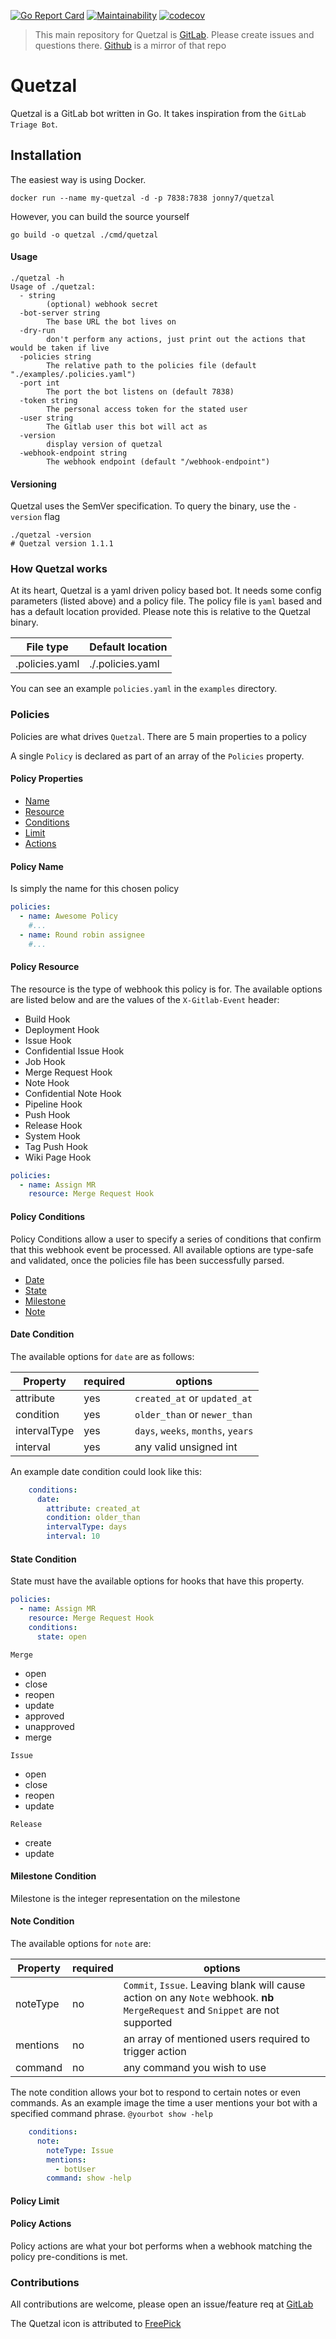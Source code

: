 [![Go Report Card](https://goreportcard.com/badge/gitlab.com/jonny7/quetzal)](https://goreportcard.com/report/gitlab.com/jonny7/quetzal) [![Maintainability](https://api.codeclimate.com/v1/badges/d87c674cf1e418ef430d/maintainability)](https://codeclimate.com/github/jonny7/quetzal/maintainability) [![codecov](https://codecov.io/gh/jonny7/quetzal/branch/main/graph/badge.svg?token=NYF3T02QGL)](https://codecov.io/gh/jonny7/quetzal)

> This main repository for Quetzal is [GitLab](https://gitlab.com/jonny7/quetzal). Please create issues and questions there. [Github](https://github.com/jonny7/quetzal) is a mirror of that repo
# Quetzal

Quetzal is a GitLab bot written in Go. It takes inspiration from the `GitLab Triage Bot`.

## Installation
The easiest way is using Docker.
```shell
docker run --name my-quetzal -d -p 7838:7838 jonny7/quetzal 
```

However, you can build the source yourself
```shell
go build -o quetzal ./cmd/quetzal
```

#### Usage
```shell
./quetzal -h
Usage of ./quetzal:
  - string
        (optional) webhook secret 
  -bot-server string
        The base URL the bot lives on
  -dry-run
        don't perform any actions, just print out the actions that would be taken if live
  -policies string
        The relative path to the policies file (default "./examples/.policies.yaml")
  -port int
        The port the bot listens on (default 7838)
  -token string
        The personal access token for the stated user
  -user string
        The Gitlab user this bot will act as
  -version
        display version of quetzal
  -webhook-endpoint string
        The webhook endpoint (default "/webhook-endpoint")

```

#### Versioning
Quetzal uses the SemVer specification. To query the binary, use the `-version` flag
```shell
./quetzal -version
# Quetzal version 1.1.1
```

### How Quetzal works
At its heart, Quetzal is a yaml driven policy based bot. It needs some config parameters (listed above) and a policy file. The policy file is `yaml` based and has a default location provided. Please note this is relative to the Quetzal binary.

| File type   | Default location       |
| ----------- | ---------------------- |
| .policies.yaml | ./.policies.yaml    |

You can see an example `policies.yaml` in the `examples` directory.

### Policies

Policies are what drives `Quetzal`. There are 5 main properties to a policy

A single `Policy` is declared as part of an array of the `Policies` property.

#### Policy Properties
- [Name](#policy-name)
- [Resource](#policy-resource)
- [Conditions](#policy-conditions)
- [Limit](#policy-limit)
- [Actions](#policy-actions)

#### Policy Name
Is simply the name for this chosen policy 
```yaml
policies:
  - name: Awesome Policy
    #...
  - name: Round robin assignee
    #...
```

#### Policy Resource
The resource is the type of webhook this policy is for.
The available options are listed below and are the values of the `X-Gitlab-Event` header:

- Build Hook
- Deployment Hook
- Issue Hook
- Confidential Issue Hook
- Job Hook
- Merge Request Hook
- Note Hook
- Confidential Note Hook
- Pipeline Hook
- Push Hook
- Release Hook
- System Hook
- Tag Push Hook
- Wiki Page Hook

```yaml
policies:
  - name: Assign MR
    resource: Merge Request Hook
```

#### Policy Conditions
Policy Conditions allow a user to specify a series of conditions that confirm that this webhook event be processed.
All available options are type-safe and validated, once the policies file has been successfully parsed.


- [Date](#date-condition)
- [State](#state-condition)
- [Milestone](#milestone-condition)
- [Note](#note-condition)

#### Date Condition

The available options for `date` are as follows:

| Property      | required | options                     |
| --------      | -------- | -------                     |
| attribute     | yes     | `created_at` or `updated_at` |
| condition     | yes     | `older_than` or `newer_than` |
| intervalType  | yes     | `days`, `weeks`, `months`, `years` |
| interval      | yes     | any valid unsigned int       |

An example date condition could look like this:
```yaml
    conditions:
      date:
        attribute: created_at
        condition: older_than
        intervalType: days
        interval: 10
```

#### State Condition
State must have the available options for hooks that have this property.
```yaml
policies:
  - name: Assign MR
    resource: Merge Request Hook
    conditions:
      state: open
```
`Merge`
- open
- close
- reopen
- update
- approved
- unapproved
- merge

`Issue`

- open
- close
- reopen
- update

`Release`

- create
- update

#### Milestone Condition
Milestone is the integer representation on the milestone

#### Note Condition
The available options for `note` are:

| Property      | required | options                     |
| --------      | -------- | -------                     |
| noteType      | no       | `Commit`, `Issue`. Leaving blank will cause action on any `Note` webhook. **nb** `MergeRequest` and `Snippet` are not supported  |
| mentions      | no       | an array of mentioned users required to trigger action |
| command       | no       | any command you wish to use  |

The note condition allows your bot to respond to certain notes or even commands. As an example image the time a user mentions your bot with a specified command phrase.
`@yourbot show -help`
```yaml
    conditions:
      note:
        noteType: Issue
        mentions:
          - botUser
        command: show -help
```

#### Policy Limit

#### Policy Actions

Policy actions are what your bot performs when a webhook matching the policy pre-conditions is met.


### Contributions
All contributions are welcome, please open an issue/feature req at [GitLab](https://gitlab.com/jonny7/quetzal)

The Quetzal icon is attributed to [FreePick](https://www.freepik.com)
